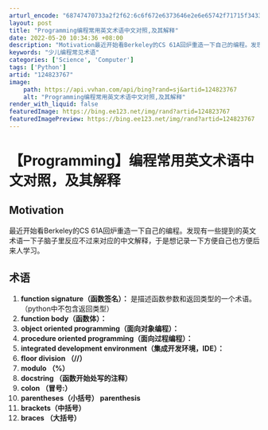 ```yaml
---
arturl_encode: "68747470733a2f2f62:6c6f672e6373646e2e6e65742f71715f34333432363037382f:61727469636c652f64657461696c732f313234383233373637"
layout: post
title: "Programming编程常用英文术语中文对照,及其解释"
date: 2022-05-20 10:34:36 +08:00
description: "Motivation最近开始看Berkeley的CS 61A回炉重造一下自己的编程。发现有一些提到的"
keywords: "少儿编程常见术语"
categories: ['Science', 'Computer']
tags: ['Python']
artid: "124823767"
image:
    path: https://api.vvhan.com/api/bing?rand=sj&artid=124823767
    alt: "Programming编程常用英文术语中文对照,及其解释"
render_with_liquid: false
featuredImage: https://bing.ee123.net/img/rand?artid=124823767
featuredImagePreview: https://bing.ee123.net/img/rand?artid=124823767
---
```


# 【Programming】编程常用英文术语中文对照，及其解释

## Motivation

最近开始看Berkeley的CS 61A回炉重造一下自己的编程。发现有一些提到的英文术语一下子脑子里反应不过来对应的中文解释，于是想记录一下方便自己也方便后来人学习。

## 术语

1. **function signature（函数签名）：**
   是描述函数参数和返回类型的一个术语。（python中不包含返回类型）
2. **function body（函数体）：**
3. **object oriented programming（面向对象编程）：**
4. **procedure oriented programming（面向过程编程）：**
5. **integrated development environment（集成开发环境，IDE）：**
6. **floor division （//）**
7. **modulo （%）**
8. **docstring （函数开始处写的注释）**
9. **colon （冒号:）**
10. **parentheses（小括号） parenthesis**
11. **brackets（中括号）**
12. **braces （大括号）**